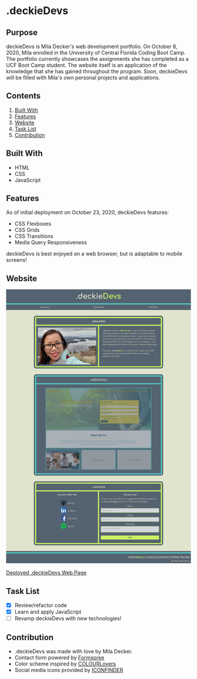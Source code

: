 # .deckieDevs

## Purpose
deckieDevs is Mila Decker's web development portfolio.  On October 8, 2020, Mila enrolled in the University of Central Florida Coding Boot Camp. The portfolio currently showcases the assignments she has completed as a UCF Boot Camp student.  The website itself is an application of the knowledge that she has gained throughout the program.  Soon, deckieDevs will be filled with Mila's own personal projects and applications.

## Contents
1. [Built With](#built-with)
2. [Features](#features)
3. [Website](#website)
4. [Task List](#task-list)
5. [Contribution](#contribution)

## Built With
* HTML
* CSS
* JavaScript

## Features
As of initial deployment on October 23, 2020, deckieDevs features:

* CSS Flexboxes
* CSS Grids
* CSS Transitions
* Media Query Responsiveness

deckieDevs is best enjoyed on a web browser, but is adaptable to mobile screens!

## Website
![.deckieDevs Deployed Page](./assets/images/deckiedevs-screenshot.png)

[Deployed .deckieDevs Web Page](https://deckiedevs.github.io)

## Task List
- [x] Review/refactor code
- [x] Learn and apply JavaScript
- [ ] Revamp deckieDevs with new technologies!

## Contribution
* .deckieDevs was made with love by Mila Decker.
* Contact form powered by [Formspree](https://www.formspree.io)
* Color scheme inspired by [COLOURLovers](https://www.colourlovers.com)
* Social media icons provided by [ICONFINDER](https://www.iconfinder.com/social-media-icons)